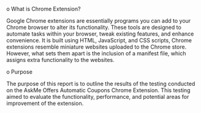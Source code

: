 o	What is Chrome Extension?

Google Chrome extensions are essentially programs you can add to your Chrome browser to alter its functionality. These tools are designed to automate tasks within your browser, tweak existing features, and enhance convenience. It is built using HTML, JavaScript, and CSS scripts, Chrome extensions resemble miniature websites uploaded to the Chrome store. However, what sets them apart is the inclusion of a manifest file, which assigns extra functionality to the websites.

o	Purpose

The purpose of this report is to outline the results of the testing conducted on the AskMe Offers Automatic Coupons Chrome Extension. This testing aimed to evaluate the functionality, performance, and potential areas for improvement of the extension.
